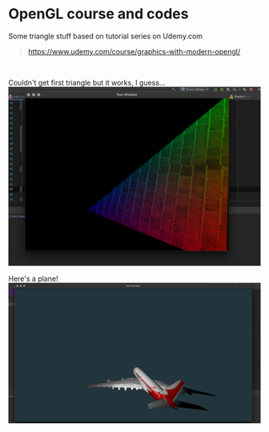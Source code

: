 # OpenGL course and codes

Some triangle stuff based on tutorial series on Udemy.com

> https://www.udemy.com/course/graphics-with-modern-opengl/

<br>


Couldn't get first triangle but it works, I guess...
![alt text](https://github.com/anilguneyaltun/opengl-workout/blob/master/progress%20pics/1.png)

Here's a plane!
![alt text](https://github.com/anilguneyaltun/opengl-workout/blob/master/progress%20pics/2.png)
